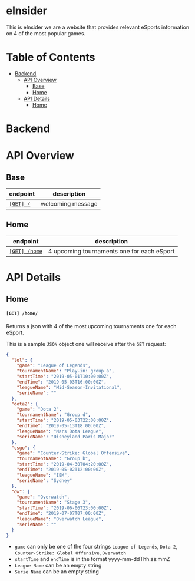 # eInsider

This is eInsider we are a website that provides relevant eSports information on 4 of the most popular games.

# Table of Contents
- [Backend](#backend)
  - [API Overview](#api-overview)
    - [Base](#base)
    - [Home](#home)
  - [API Details](#api-details)
    - [Home](#home)

# Backend

# API Overview

## Base

| endpoint               | description       |
| ---------------------- | ----------------- |
| [`[GET] /`](#get-base) | welcoming message |

## Home

| endpoint                   | description                                |
| -------------------------- | ------------------------------------------ |
| [`[GET] /home`](#get-home) | 4 upcoming tournaments one for each eSport |

# API Details

## Home

#### `[GET] /home/`

Returns a json with 4 of the most upcoming tournaments one for each eSport.

This is a sample `JSON` object one will receive after the `GET` request:

```json
{
  "lol": {
    "game": "League of Legends",
    "tournamentName": "Play-in: group a",
    "startTime": "2019-05-01T10:00:00Z",
    "endTime": "2019-05-03T16:00:00Z",
    "leagueName": "Mid-Season-Invitational",
    "serieName": ""
  },
  "dota2": {
    "game": "Dota 2",
    "tournamentName": "Group d",
    "startTime": "2019-05-03T22:00:00Z",
    "endTime": "2019-05-13T18:00:00Z",
    "leagueName": "Mars Dota League",
    "serieName": "Disneyland Paris Major"
  },
  "csgo": {
    "game": "Counter-Strike: Global Offensive",
    "tournamentName": "Group b",
    "startTime": "2019-04-30T04:20:00Z",
    "endTime": "2019-05-02T12:00:00Z",
    "leagueName": "IEM",
    "serieName": "Sydney"
  },
  "ow": {
    "game": "Overwatch",
    "tournamentName": "Stage 3",
    "startTime": "2019-06-06T23:00:00Z",
    "endTime": "2019-07-07T07:00:00Z",
    "leagueName": "Overwatch League",
    "serieName": ""
  }
}
```

- `game` can only be one of the four strings `League of Legends`, `Dota 2`, `Counter-Strike: Global Offensive`, `Overwatch`
- `startTime` and `endTime` is in the format yyyy-mm-ddThh:ss:mmZ
- `League Name` can be an empty string
- `Serie Name` can be an empty string